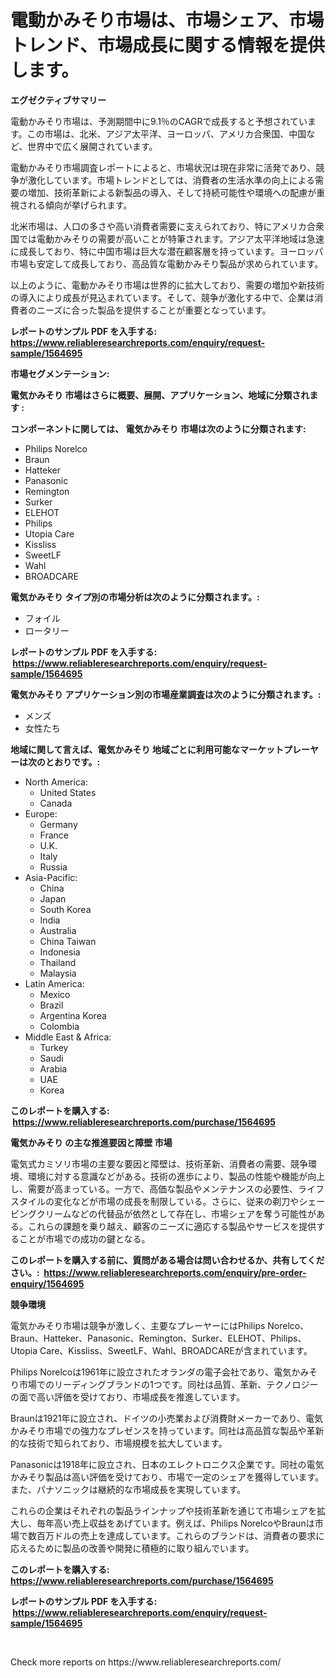 <p><h1>電動かみそり市場は、市場シェア、市場トレンド、市場成長に関する情報を提供します。</h1></p><p><strong>エグゼクティブサマリー</strong></p>
<p><p>電動かみそり市場は、予測期間中に9.1％のCAGRで成長すると予想されています。この市場は、北米、アジア太平洋、ヨーロッパ、アメリカ合衆国、中国など、世界中で広く展開されています。</p><p>電動かみそり市場調査レポートによると、市場状況は現在非常に活発であり、競争が激化しています。市場トレンドとしては、消費者の生活水準の向上による需要の増加、技術革新による新製品の導入、そして持続可能性や環境への配慮が重視される傾向が挙げられます。</p><p>北米市場は、人口の多さや高い消費者需要に支えられており、特にアメリカ合衆国では電動かみそりの需要が高いことが特筆されます。アジア太平洋地域は急速に成長しており、特に中国市場は巨大な潜在顧客層を持っています。ヨーロッパ市場も安定して成長しており、高品質な電動かみそり製品が求められています。</p><p>以上のように、電動かみそり市場は世界的に拡大しており、需要の増加や新技術の導入により成長が見込まれています。そして、競争が激化する中で、企業は消費者のニーズに合った製品を提供することが重要となっています。</p></p>
<p><strong>レポートのサンプル PDF を入手する: <a href="https://www.reliableresearchreports.com/enquiry/request-sample/1564695">https://www.reliableresearchreports.com/enquiry/request-sample/1564695</a></strong></p>
<p><strong>市場セグメンテーション:</strong></p>
<p><strong> 電気かみそり 市場はさらに概要、展開、アプリケーション、地域に分類されます :</strong></p>
<p><strong>コンポーネントに関しては、 電気かみそり 市場は次のように分類されます: &nbsp;</strong></p>
<p><ul><li>Philips Norelco</li><li>Braun</li><li>Hatteker</li><li>Panasonic</li><li>Remington</li><li>Surker</li><li>ELEHOT</li><li>Philips</li><li>Utopia Care</li><li>Kissliss</li><li>SweetLF</li><li>Wahl</li><li>BROADCARE</li></ul></p>
<p><strong> 電気かみそり タイプ別の市場分析は次のように分類されます。:</strong></p>
<p><ul><li>フォイル</li><li>ロータリー</li></ul></p>
<p><strong>レポートのサンプル PDF を入手する: &nbsp;<a href="https://www.reliableresearchreports.com/enquiry/request-sample/1564695">https://www.reliableresearchreports.com/enquiry/request-sample/1564695</a></strong></p>
<p><strong> 電気かみそり アプリケーション別の市場産業調査は次のように分類されます。:</strong></p>
<p><ul><li>メンズ</li><li>女性たち</li></ul></p>
<p><strong>地域に関して言えば、電気かみそり 地域ごとに利用可能なマーケットプレーヤーは次のとおりです。:</strong></p>
<p><ul>
    <li>
        North America:
        <ul>
            <li>United States</li>
            <li>Canada</li>
        </ul>
    </li>
    <li>
        Europe:
        <ul>
            <li>Germany</li>
            <li>France</li>
            <li>U.K.</li>
            <li>Italy</li>
            <li>Russia</li>
        </ul>
    </li>
    <li>
        Asia-Pacific:
        <ul>
            <li>China</li>
            <li>Japan</li>
            <li>South Korea</li>
            <li>India</li>
            <li>Australia</li>
            <li>China Taiwan</li>
            <li>Indonesia</li>
            <li>Thailand</li>
            <li>Malaysia</li>
        </ul>
    </li>
    <li>
        Latin America:
        <ul>
            <li>Mexico</li>
            <li>Brazil</li>
            <li>Argentina Korea</li>
            <li>Colombia</li>
        </ul>
    </li>
    <li>
        Middle East & Africa:
        <ul>
            <li>Turkey</li>
            <li>Saudi</li>
            <li>Arabia</li>
            <li>UAE</li>
            <li>Korea</li>
        </ul>
    </li>
    </ul></p>
<p><strong>このレポートを購入する: &nbsp;<a href="https://www.reliableresearchreports.com/purchase/1564695">https://www.reliableresearchreports.com/purchase/1564695</a></strong></p>
<p><strong>電気かみそり の主な推進要因と障壁 市場</strong></p>
<p><p>電気式カミソリ市場の主要な要因と障壁は、技術革新、消費者の需要、競争環境、環境に対する意識などがある。技術の進歩により、製品の性能や機能が向上し、需要が高まっている。一方で、高価な製品やメンテナンスの必要性、ライフスタイルの変化などが市場の成長を制限している。さらに、従来の剃刀やシェービングクリームなどの代替品が依然として存在し、市場シェアを奪う可能性がある。これらの課題を乗り越え、顧客のニーズに適応する製品やサービスを提供することが市場での成功の鍵となる。</p></p>
<p><strong>このレポートを購入する前に、質問がある場合は問い合わせるか、共有してください。:&nbsp; <a href="https://www.reliableresearchreports.com/enquiry/pre-order-enquiry/1564695">https://www.reliableresearchreports.com/enquiry/pre-order-enquiry/1564695</a></strong></p>
<p><strong>競争環境</strong></p>
<p><p>電気かみそり市場は競争が激しく、主要なプレーヤーにはPhilips Norelco、Braun、Hatteker、Panasonic、Remington、Surker、ELEHOT、Philips、Utopia Care、Kissliss、SweetLF、Wahl、BROADCAREが含まれています。</p><p>Philips Norelcoは1961年に設立されたオランダの電子会社であり、電気かみそり市場でのリーディングブランドの1つです。同社は品質、革新、テクノロジーの面で高い評価を受けており、市場成長を推進しています。</p><p>Braunは1921年に設立され、ドイツの小売業および消費財メーカーであり、電気かみそり市場での強力なプレゼンスを持っています。同社は高品質な製品や革新的な技術で知られており、市場規模を拡大しています。</p><p>Panasonicは1918年に設立され、日本のエレクトロニクス企業です。同社の電気かみそり製品は高い評価を受けており、市場で一定のシェアを獲得しています。また、パナソニックは継続的な市場成長を実現しています。</p><p>これらの企業はそれぞれの製品ラインナップや技術革新を通じて市場シェアを拡大し、毎年高い売上収益をあげています。例えば、Philips NorelcoやBraunは市場で数百万ドルの売上を達成しています。これらのブランドは、消費者の要求に応えるために製品の改善や開発に積極的に取り組んでいます。</p></p>
<p><strong>このレポートを購入する: &nbsp; <a href="https://www.reliableresearchreports.com/purchase/1564695">https://www.reliableresearchreports.com/purchase/1564695</a></strong></p>
<p><strong>レポートのサンプル PDF を入手する: &nbsp;<a href="https://www.reliableresearchreports.com/enquiry/request-sample/1564695">https://www.reliableresearchreports.com/enquiry/request-sample/1564695</a></strong><strong></strong></p>
<p>&nbsp;</p>
<p>Check more reports on https://www.reliableresearchreports.com/</p>